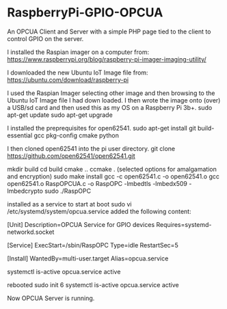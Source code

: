 # RaspberryPi-GPIO-OPCUA
An OPCUA Client and Server with a simple PHP page tied to the client to control GPIO on the server.

I installed the Raspian imager on a computer from:
https://www.raspberrypi.org/blog/raspberry-pi-imager-imaging-utility/

I downloaded the new Ubuntu IoT Image file from:
https://ubuntu.com/download/raspberry-pi

I used the Raspian Imager selecting other image and then browsing to the Ubuntu IoT Image file I had down loaded.
I then wrote the image onto (over) a USB/sd card and then used this as my OS on a Raspberry Pi 3b+.
sudo apt-get update
sudo apt-get upgrade


I installed the preprequisites for open62541.
 sudo apt-get install git build-essential gcc pkg-config cmake python


I then cloned open62541 into the pi user directory.
 git clone https://github.com/open62541/open62541.git

mkdir build
cd build
cmake ..
ccmake . (selected options for amalgamation and encryption)
sudo make install
gcc -c open62541.c -o open62541.o
gcc open62541.o RaspOPCUA.c -o RaspOPC -lmbedtls -lmbedx509 -lmbedcrypto
sudo ./RaspOPC

installed as a service to start at boot
sudo vi /etc/systemd/system/opcua.service
added the following content:

[Unit]
Description=OPCUA Service for GPIO devices
Requires=systemd-networkd.socket

[Service]
ExecStart=/sbin/RaspOPC
Type=idle
RestartSec=5

[Install]
WantedBy=multi-user.target
Alias=opcua.service

systemctl is-active opcua.service
active

rebooted
sudo init 6
systemctl is-active opcua.service
active

Now OPCUA Server is running.





